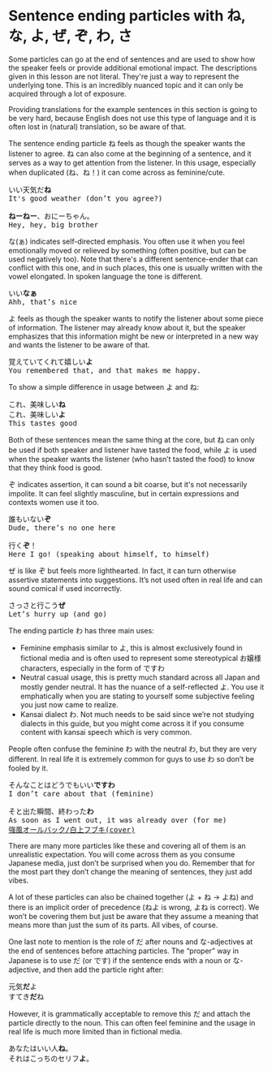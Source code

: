 # Sentence ending particles with ね, な, よ, ぜ, ぞ, わ, さ

Some particles can go at the end of sentences and are used to show how the speaker feels or provide additional emotional impact. The descriptions given in this lesson are not literal. They're just a way to represent the underlying tone. This is an incredibly nuanced topic and it can only be acquired through a lot of exposure. 

Providing translations for the example sentences in this section is going to be very hard, because English does not use this type of language and it is often lost in (natural) translation, so be aware of that.

The sentence ending particle ね feels as though the speaker wants the listener to agree. ね can also come at the beginning of a sentence, and it serves as a way to get attention from the listener. In this usage, especially when duplicated (ね、ね！) it can come across as feminine/cute.

<pre>
いい天気だ<b>ね</b>
It's good weather (don’t you agree?)

<b>ねーねー</b>、おにーちゃん。
Hey, hey, big brother
</pre>

な(ぁ) indicates self-directed emphasis. You often use it when you feel emotionally moved or relieved by something (often positive, but can be used negatively too). Note that there's a different sentence-ender that can conflict with this one, and in such places, this one is usually written with the vowel elongated. In spoken language the tone is different.

<pre>
いい<b>なぁ</b>
Ahh, that’s nice
</pre>

よ feels as though the speaker wants to notify the listener about some piece of information. The listener may already know about it, but the speaker emphasizes that this information might be new or interpreted in a new way and wants the listener to be aware of that.

<pre>
覚えていてくれて嬉しい<b>よ</b>
You remembered that, and that makes me happy.
</pre>

To show a simple difference in usage between よ and ね:  

<pre>
これ、美味しい<b>ね</b>
これ、美味しい<b>よ</b>
This tastes good
</pre>

Both of these sentences mean the same thing at the core, but ね can only be used if both speaker and listener have tasted the food, while よ is used when the speaker wants the listener (who hasn’t tasted the food) to know that they think food is good. 

ぞ indicates assertion, it can sound a bit coarse, but it's not necessarily impolite. It can feel slightly masculine, but in certain expressions and contexts women use it too.

<pre>
誰もいない<b>ぞ</b>
Dude, there’s no one here

行く<b>ぞ</b>！
Here I go! (speaking about himself, to himself)
</pre>

ぜ is like ぞ but feels more lighthearted. In fact, it can turn otherwise assertive statements into suggestions. It’s not used often in real life and can sound comical if used incorrectly.

<pre>
さっさと行こう<b>ぜ</b>
Let’s hurry up (and go)
</pre>

The ending particle わ has three main uses:

- Feminine emphasis similar to よ, this is almost exclusively found in fictional media and is often used to represent some stereotypical お嬢様 characters, especially in the form of ですわ  
- Neutral casual usage, this is pretty much standard across all Japan and mostly gender neutral. It has the nuance of a self-reflected よ. You use it emphatically when you are stating to yourself some subjective feeling you just now came to realize.   
- Kansai dialect わ. Not much needs to be said since we’re not studying dialects in this guide, but you might come across it if you consume content with kansai speech which is very common. 

People often confuse the feminine わ with the neutral わ, but they are very different. In real life it is extremely common for guys to use わ so don’t be fooled by it. 

<pre>
そんなことはどうでもいい<b>ですわ</b>
I don’t care about that (feminine)

そと出た瞬間、終わった<b>わ</b>
As soon as I went out, it was already over (for me) 
<a href="https://www.youtube.com/watch?v=hU2m_Dh5mS4">強風オールバック/白上フブキ(cover)</a>
</pre>


There are many more particles like these and covering all of them is an unrealistic expectation. You will come across them as you consume Japanese media, just don’t be surprised when you do. Remember that for the most part they don’t change the meaning of sentences, they just add vibes. 

A lot of these particles can also be chained together (よ \+ ね \-\> よね) and there is an implicit order of precedence (ねよ is wrong, よね is correct). We won’t be covering them but just be aware that they assume a meaning that means more than just the sum of its parts. All vibes, of course.

One last note to mention is the role of だ after nouns and な-adjectives at the end of sentences before attaching particles. The “proper” way in Japanese is to use だ (or です) if the sentence ends with a noun or な-adjective, and then add the particle right after:

<pre>
元気<b>だ</b>よ
すてき<b>だ</b>ね
</pre>

However, it is grammatically acceptable to remove this だ and attach the particle directly to the noun. This can often feel feminine and the usage in real life is much more limited than in fictional media.

<pre>
あなたはいい人<b>ね</b>。
それはこっちのセリフ<b>よ</b>。
</pre>
